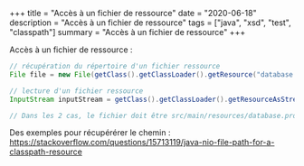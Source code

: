 +++
title = "Accès à un fichier de ressource"
date = "2020-06-18"
description = "Accès à un fichier de ressource"
tags = ["java", "xsd", "test", "classpath"]
summary = "Accès à un fichier de ressource"
+++

Accès à un fichier de ressource :

```Java
// récupération du répertoire d'un fichier ressource
File file = new File(getClass().getClassLoader().getResource("database.properties").getFile());

// lecture d'un fichier ressource
InputStream inputStream = getClass().getClassLoader().getResourceAsStream("database.properties");

// Dans les 2 cas, le fichier doit être src/main/resources/database.properties
```

Des exemples pour récupérérer le chemin :
https://stackoverflow.com/questions/15713119/java-nio-file-path-for-a-classpath-resource
